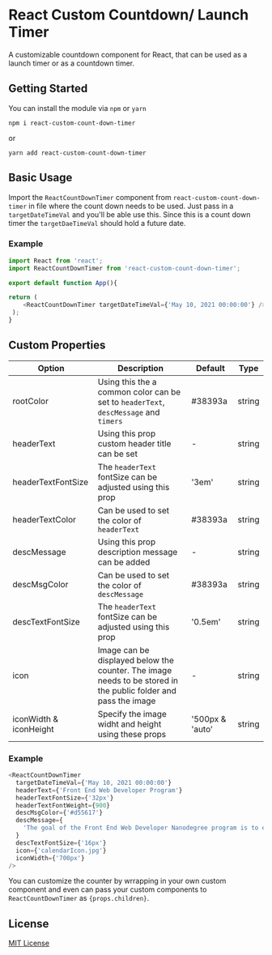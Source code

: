 # React Custom Countdown/ Launch Timer 
A customizable countdown component for React, that can be used as a launch timer or as a countdown timer.

## Getting Started
You can install the module via `npm` or `yarn`
 
`npm i react-custom-count-down-timer`
 
 or

 `yarn add react-custom-count-down-timer` 

## Basic Usage
Import the `ReactCountDownTimer` component from `react-custom-count-down-timer` in file where the count down needs to be used. Just pass in a `targetDateTimeVal` and you'll be able use this. Since this is a count down timer the `targetDaeTimeVal` should hold a future date.

### Example
```JavaScript
import React from 'react';
import ReactCountDownTimer from 'react-custom-count-down-timer';

export default function App(){

return (
    <ReactCountDownTimer targetDateTimeVal={'May 10, 2021 00:00:00'} />
 );
}
```

## Custom Properties

| Option                              | Description                                                                                                      | Default       | Type   |
|-------------------------------------|------------------------------------------------------------------------------------------------------------------|---------------|--------|
| rootColor                           | Using this the a common color can be set to `headerText`, `descMessage` and `timers`                             | #38393a       | string |            
| headerText                          | Using this prop custom header title can be set                                                                   |    -          | string |
| headerTextFontSize                  | The `headerText` fontSize can be adjusted using this prop                                                        |  '3em'        | string |
| headerTextColor                     | Can be used to set the color of `headerText`                                                                     | #38393a       | string |
| descMessage                         | Using this prop description message can be added                                                                 |    -          | string |
| descMsgColor                        | Can be used to set the color of `descMessage`                                                                    | #38393a       | string |
| descTextFontSize                    | The `headerText` fontSize can be adjusted using this prop                                                        |  '0.5em'      | string |
| icon                                | Image can be displayed below the counter. The image needs to be stored in the public folder and pass the image   |    -          | string |
| iconWidth & iconHeight              | Specify the image widht and height using these props                                                             |'500px & 'auto'| string | 

### Example 

```JavaScript 
<ReactCountDownTimer
  targetDateTimeVal={'May 10, 2021 00:00:00'}
  headerText={'Front End Web Developer Program'}
  headerTextFontSize={'32px'}
  headerTextFontWeight={900}
  descMsgColor={'#d55617'}
  descMessage={
    'The goal of the Front End Web Developer Nanodegree program is to equip learners with the unique skills they need to build and develop a variety of websites and applications. Graduates of this Nanodegree program will be able to construct responsive websites using CSS, Flexbox and CSS Grid, develop interactive websites and UI (User Interface) applications using JavaScript and HTML, and connect a web application to backend server data using JavaScript. '
  }
  descTextFontSize={'16px'}
  icon={'calendarIcon.jpg'}
  iconWidth={'700px'}
/>

```
You can customize the counter by wrrapping in your own custom component and even can pass your custom components to `ReactCountDownTimer` as `{props.children}`.

## License

[MIT License](LICENSE)

